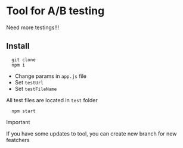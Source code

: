# Tool for A/B testing

Need more testings!!!

## Install

```
  git clone
  npm i
```

- Change params in `app.js` file
- Set `testUrl`
- Set `testFileName`

All test files are located in `test` folder

```
  npm start
```

> [!IMPORTANT]
> If you have some updates to tool, you can create new branch for new featchers
